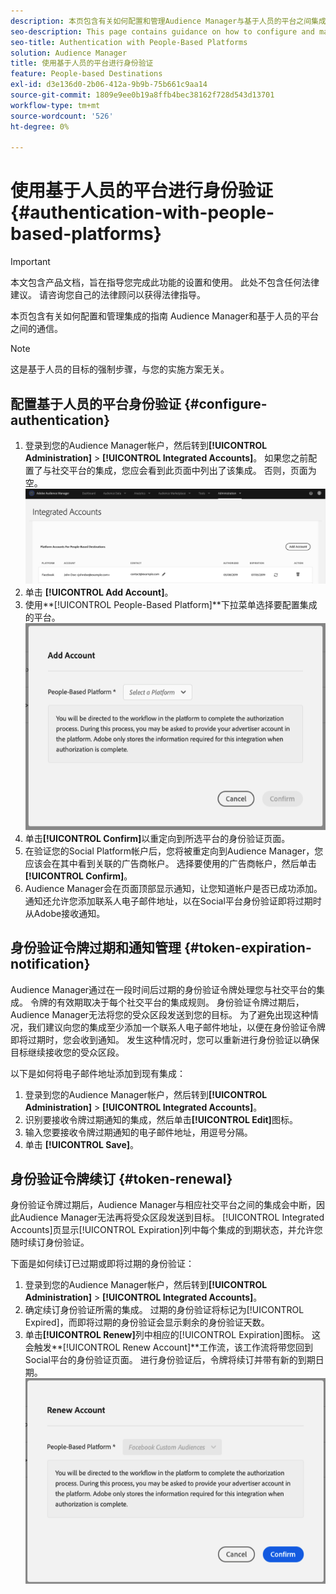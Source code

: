 ```yaml
---
description: 本页包含有关如何配置和管理Audience Manager与基于人员的平台之间集成的指导。
seo-description: This page contains guidance on how to configure and manage the integration between Audience Manager and people-based platforms.
seo-title: Authentication with People-Based Platforms
solution: Audience Manager
title: 使用基于人员的平台进行身份验证
feature: People-based Destinations
exl-id: d3e136d0-2b06-412a-9b9b-75b661c9aa14
source-git-commit: 1809e9ee0b19a8ffb4bec38162f728d543d13701
workflow-type: tm+mt
source-wordcount: '526'
ht-degree: 0%

---
```



# 使用基于人员的平台进行身份验证 {#authentication-with-people-based-platforms}

>[!IMPORTANT]
>本文包含产品文档，旨在指导您完成此功能的设置和使用。 此处不包含任何法律建议。 请咨询您自己的法律顾问以获得法律指导。

本页包含有关如何配置和管理集成的指南
Audience Manager和基于人员的平台之间的通信。

>[!NOTE]
>这是基于人员的目标的强制步骤，与您的实施方案无关。

## 配置基于人员的平台身份验证 {#configure-authentication}

1. 登录到您的Audience Manager帐户，然后转到&#x200B;**[!UICONTROL Administration]** > **[!UICONTROL Integrated Accounts]**。 如果您之前配置了与社交平台的集成，您应会看到此页面中列出了该集成。 否则，页面为空。
   ![基于人员的集成](assets/pbd-config.png)
2. 单击 **[!UICONTROL Add Account]**。
3. 使用&#x200B;**[!UICONTROL People-Based Platform]**下拉菜单选择要配置集成的平台。
   ![基于人员的平台](assets/pbd-add.png)
4. 单击&#x200B;**[!UICONTROL Confirm]**&#x200B;以重定向到所选平台的身份验证页面。
5. 在验证您的Social Platform帐户后，您将被重定向到Audience Manager，您应该会在其中看到关联的广告商帐户。 选择要使用的广告商帐户，然后单击&#x200B;**[!UICONTROL Confirm]**。
6. Audience Manager会在页面顶部显示通知，让您知道帐户是否已成功添加。 通知还允许您添加联系人电子邮件地址，以在Social平台身份验证即将过期时从Adobe接收通知。

## 身份验证令牌过期和通知管理 {#token-expiration-notification}

Audience Manager通过在一段时间后过期的身份验证令牌处理您与社交平台的集成。 令牌的有效期取决于每个社交平台的集成规则。 身份验证令牌过期后，Audience Manager无法将您的受众区段发送到您的目标。 为了避免出现这种情况，我们建议向您的集成至少添加一个联系人电子邮件地址，以便在身份验证令牌即将过期时，您会收到通知。 发生这种情况时，您可以重新进行身份验证以确保目标继续接收您的受众区段。

以下是如何将电子邮件地址添加到现有集成：

1. 登录到您的Audience Manager帐户，然后转到&#x200B;**[!UICONTROL Administration]** > **[!UICONTROL Integrated Accounts]**。
1. 识别要接收令牌过期通知的集成，然后单击&#x200B;**[!UICONTROL Edit]**&#x200B;图标。
1. 输入您要接收令牌过期通知的电子邮件地址，用逗号分隔。
1. 单击 **[!UICONTROL Save]**。

## 身份验证令牌续订 {#token-renewal}

身份验证令牌过期后，Audience Manager与相应社交平台之间的集成会中断，因此Audience Manager无法再将受众区段发送到目标。 [!UICONTROL Integrated Accounts]页显示[!UICONTROL Expiration]列中每个集成的到期状态，并允许您随时续订身份验证。

下面是如何续订已过期或即将过期的身份验证：
1. 登录到您的Audience Manager帐户，然后转到&#x200B;**[!UICONTROL Administration]** > **[!UICONTROL Integrated Accounts]**。
1. 确定续订身份验证所需的集成。 过期的身份验证将标记为[!UICONTROL Expired]，而即将过期的身份验证会显示剩余的身份验证天数。
1. 单击&#x200B;**[!UICONTROL Renew]**&#x200B;列中相应的[!UICONTROL Expiration]图标。 这会触发&#x200B;**[!UICONTROL Renew Account]**工作流，该工作流将带您回到Social平台的身份验证页面。 进行身份验证后，令牌将续订并带有新的到期日期。
   ![pbd — 续订](assets/pbd-renew.png)
